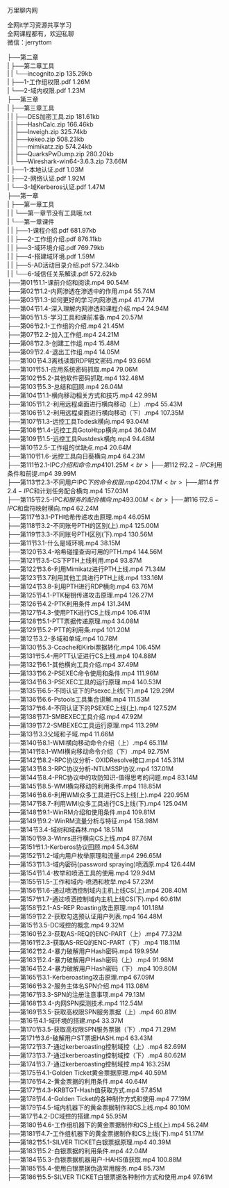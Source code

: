 万里聊内网

全网it学习资源共享学习<br>全网课程都有，欢迎私聊<br>微信：jerryttom<br>

├──第二章<br> | ├──第二章工具<br> | | └──incognito.zip 135.29kb<br> | ├──1-工作组权限.pdf 1.26M<br> | └──2-域内权限.pdf 1.23M<br> ├──第三章<br> | ├──第三章工具<br> | | ├──DES加密工具.zip 181.61kb<br> | | ├──HashCalc.zip 166.46kb<br> | | ├──Inveigh.zip 325.74kb<br> | | ├──kekeo.zip 508.23kb<br> | | ├──mimikatz.zip 574.24kb<br> | | ├──QuarksPwDump.zip 280.20kb<br> | | └──Wireshark-win64-3.6.3.zip 73.66M<br> | ├──1-本地认证.pdf 1.03M<br> | ├──2-网络认证.pdf 1.92M<br> | └──3-域Kerberos认证.pdf 1.47M<br> ├──第一章<br> | ├──第一章工具<br> | | └──第一章节没有工具哦.txt<br> | └──第一章课件<br> | | ├──1-课程介绍.pdf 681.97kb<br> | | ├──2-工作组介绍.pdf 876.11kb<br> | | ├──3-域环境介绍.pdf 769.79kb<br> | | ├──4-搭建域环境.pdf 1.59M<br> | | ├──5-AD活动目录介绍.pdf 572.34kb<br> | | └──6-域信任关系解读.pdf 572.62kb<br> ├──第01节1.1-课前介绍和阅读.mp4 90.54M<br> ├──第02节1.2-内网渗透在渗透中的作用.mp4 55.74M<br> ├──第03节1.3-如何更好的学习内网渗透.mp4 41.77M<br> ├──第04节1.4-深入理解内网渗透和课程介绍.mp4 24.94M<br> ├──第05节1.5-学习工具和课前准备.mp4 20.57M<br> ├──第06节2.1-工作组的介绍.mp4 21.45M<br> ├──第07节2.2-加入工作组.mp4 24.21M<br> ├──第08节2.3-创建工作组.mp4 15.48M<br> ├──第09节2.4-退出工作组.mp4 14.05M<br> ├──第100节4.3离线读取RDP明文密码.mp4 93.66M<br> ├──第101节5.1-应用系统密码抓取.mp4 79.06M<br> ├──第102节5.2-其他软件密码抓取.mp4 132.48M<br> ├──第103节5.3-总结和回顾.mp4 26.04M<br> ├──第104节1.1-横向移动相关方式和技巧.mp4 42.99M<br> ├──第105节1.2-利用远程桌面进行横向移动（上）.mp4 55.43M<br> ├──第106节1.2-利用远程桌面进行横向移动（下）.mp4 107.35M<br> ├──第107节1.3-远控工具Todesk横向.mp4 93.04M<br> ├──第108节1.4-远控工具GotoHtpp横向.mp4 36.04M<br> ├──第109节1.5-远控工具Rustdesk横向.mp4 94.48M<br> ├──第10节2.5-工作组的优缺点.mp4 20.64M<br> ├──第110节1.6-远控工具向日葵横向.mp4 64.23M<br> ├──第111节2.1-IPC$介绍和命令.mp4 101.25M<br> ├──第112节2.2-IPC$利用条件和前提.mp4 39.99M<br> ├──第113节2.3-不同用户IPC$下的命令权限.mp4 204.17M<br> ├──第114节2.4-IPC$和计划任务配合横向.mp4 157.03M<br> ├──第115节2.5-IPC$和服务的配合横向.mp4 93.00M<br> ├──第116节2.6-IPC$和盘符映射横向.mp4 62.24M<br> ├──第117节3.1-PTH哈希传递攻击原理.mp4 46.05M<br> ├──第118节3.2-不同账号PTH的区别(上).mp4 125.00M<br> ├──第119节3.3-不同账号PTH区别(下).mp4 130.56M<br> ├──第11节3.1-什么是域环境.mp4 38.15M<br> ├──第120节3.4-哈希碰撞查询可用的PTH.mp4 144.56M<br> ├──第121节3.5-CS下PTH上线利用.mp4 93.87M<br> ├──第122节3.6-利用Mimikatz进行PTH上线.mp4 71.34M<br> ├──第123节3.7利用其他工具进行PTH上线.mp4 133.16M<br> ├──第124节3.8-利用PTH进行RDP横向.mp4 63.76M<br> ├──第125节4.1-PTK秘钥传递攻击原理.mp4 126.27M<br> ├──第126节4.2-PTK利用条件.mp4 131.34M<br> ├──第127节4.3-使用PTK进行CS上线.mp4 106.41M<br> ├──第128节5.1-PTT票据传递原理.mp4 34.08M<br> ├──第129节5.2-PTT的利用条.mp4 101.20M<br> ├──第12节3.2-多域和单域.mp4 10.78M<br> ├──第130节5.3-Ccache和Kirbi票据转化.mp4 106.45M<br> ├──第131节5.4-用PTT认证进行CS上线.mp4 104.88M<br> ├──第132节6.1-其他横向工具介绍.mp4 37.49M<br> ├──第133节6.2-PSEXEC命令使用和条件.mp4 111.96M<br> ├──第134节6.3-PSEXEC工具的运行原理.mp4 140.53M<br> ├──第135节6.5-不同认证下的Psexec上线(下).mp4 129.29M<br> ├──第136节6.6-Pstools工具集合讲解.mp4 111.53M<br> ├──第137节6.4-不同认证下的PSEXEC上线(上).mp4 127.52M<br> ├──第138节7.1-SMBEXEC工具介绍.mp4 47.92M<br> ├──第139节7.2-SMBEXEC工具运行原理.mp4 113.29M<br> ├──第13节3.3父域和子域.mp4 11.66M<br> ├──第140节8.1-WMI横向移动命令介绍（上）.mp4 65.11M<br> ├──第141节8.1-WMI横向移动命令介绍（下）.mp4 92.75M<br> ├──第142节8.2-RPC协议分析- OXIDResolve接口.mp4 145.31M<br> ├──第143节8.3-RPC协议分析-NTLMSSP协议.mp4 137.01M<br> ├──第144节8.4-PRC协议中的攻防知识-值得思考的问题.mp4 83.14M<br> ├──第145节8.5-WMI横向移动的利用条件.mp4 118.85M<br> ├──第146节8.6-利用WMI众多工具进行CS上线(上).mp4 220.95M<br> ├──第147节8.7-利用WMI众多工具进行CS上线(下).mp4 125.04M<br> ├──第148节9.1-WinRM介绍和使用条件.mp4 109.81M<br> ├──第149节9.2-WinRM流量分析与特征.mp4 158.98M<br> ├──第14节3.4-域树和域森林.mp4 18.51M<br> ├──第150节9.3-Winrs进行横向CS上线.mp4 87.76M<br> ├──第151节1.1-Kerberos协议回顾.mp4 54.36M<br> ├──第152节1.2-域内用户枚举原理和流量.mp4 296.65M<br> ├──第153节1.3-域内密码(password spraying)喷洒原.mp4 126.44M<br> ├──第154节1.4-枚举和喷洒工具的使用.mp4 129.94M<br> ├──第155节1.5-工作和域内-喷洒和枚举.mp4 57.23M<br> ├──第156节1.6-通过喷洒控制域内主机上线CS(上).mp4 208.40M<br> ├──第157节1.7-通过喷洒控制域内主机上线CS(下).mp4 60.61M<br> ├──第158节2.1-AS-REP Roasting攻击原理.mp4 101.18M<br> ├──第159节2.2-获取勾选预认证用户列表.mp4 164.48M<br> ├──第15节3.5-DC域控的概念.mp4 9.32M<br> ├──第160节2.3-获取AS-REQ的ENC-PART（上）.mp4 77.32M<br> ├──第161节2.3-获取AS-REQ的ENC-PART（下）.mp4 118.11M<br> ├──第162节2.4-暴力破解用户Hash密码.mp4 199.95M<br> ├──第163节2.4-暴力破解用户Hash密码（上）.mp4 91.98M<br> ├──第164节2.4-暴力破解用户Hash密码（下）.mp4 109.80M<br> ├──第165节3.1-Kerberoasting攻击原理.mp4 67.09M<br> ├──第166节3.2-服务主体名SPN介绍.mp4 113.08M<br> ├──第167节3.3-SPN的注册注意事项.mp4 79.13M<br> ├──第168节3.4-内网SPN探测技术.mp4 112.54M<br> ├──第169节3.5-获取高权限SPN服务票据（上）.mp4 60.81M<br> ├──第16节4.1-域环境的搭建.mp4 33.37M<br> ├──第170节3.5-获取高权限SPN服务票据（下）.mp4 71.29M<br> ├──第171节3.6-破解用户ST票据HASH.mp4 63.43M<br> ├──第172节3.7-通过kerberoasting控制域控（上）.mp4 82.69M<br> ├──第173节3.7-通过kerberoasting控制域控（下）.mp4 80.62M<br> ├──第174节3.7-通过kerberoasting控制域控.mp4 163.25M<br> ├──第175节4.1-Golden Ticket黄金票据原理.mp4 40.59M<br> ├──第176节4.2-黄金票据的利用条件.mp4 40.64M<br> ├──第177节4.3-KRBTGT-Hash值获取方式.mp4 57.85M<br> ├──第178节4.4-Golden Ticket的各种制作方式和使用.mp4 77.19M<br> ├──第179节4.5-域内机器下的黄金票据制作和CS上线.mp4 80.10M<br> ├──第17节4.2-DC域控的搭建.mp4 55.95M<br> ├──第180节4.6-工作组机器下的黄金票据制作和CS上线(上).mp4 56.24M<br> ├──第181节4.7-工作组机器下的黄金票据制作和CS上线(下).mp4 51.17M<br> ├──第182节5.1-SILVER TICKET白银票据原理.mp4 40.39M<br> ├──第183节5.2-白银票据的利用条件.mp4 42.04M<br> ├──第184节5.3-白银票据机器用户-HAHS值获取.mp4 100.88M<br> ├──第185节5.4-使用白银票据伪造常用服务.mp4 85.73M<br> ├──第186节5.5-SILVER TICKET白银票据各种制作方式和使用.mp4 97.61M<br>